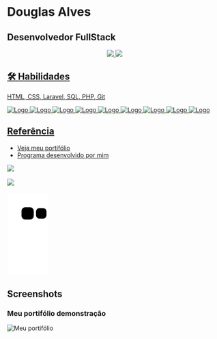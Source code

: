 
# Douglas Alves

## Desenvolvedor FullStack 


<div align="center">
  <a href="https://github.com/DouglasReiz">
  <img height="180em" src="https://github-readme-stats.vercel.app/api?username=DouglasReiz&show_icons=true&theme=dark&include_all_commits=true&count_private=true"/>
  <img height="180em" src="https://github-readme-stats.vercel.app/api/top-langs/?username=DouglasReiz&layout=compact&langs_count=7&theme=dark"/>
</div>


## 🛠 Habilidades
HTML, CSS, Laravel, SQL, PHP, Git
 
![Logo](https://img.icons8.com/color/48/000000/html-5--v1.png)
![Logo](https://img.icons8.com/color/48/000000/css3.png)
![Logo](https://img.icons8.com/offices/40/000000/php-logo.png)
![Logo](https://img.icons8.com/fluency/48/000000/laravel.png)
![Logo](https://img.icons8.com/color/48/000000/tailwind_css.png)
![Logo](https://img.icons8.com/color/48/000000/bootstrap.png)
![Logo](https://img.icons8.com/fluency/48/000000/mysql-logo.png)
![Logo](https://img.icons8.com/color/48/000000/git.png)
![Logo](https://img.icons8.com/color/48/000000/visual-studio-code-2019.png)

## Referência

 - [Veja meu portifólio](https://douglasreiz.github.io/beacademy-devstart-frontend-myportfolio/)
 - [Programa desenvolvido por mim](http://carteira-de-clientes.herokuapp.com)
 
 <div>
   <a href = "mailto:douglasreisalves02@gmail.com"><img src="https://img.shields.io/badge/Gmail-D14836?style=for-the-badge&logo=gmail&logoColor=white" target="_blank">
   </a>
   
   <a href="https://www.linkedin.com/in/rafaella-ballerini-45875016a" target="_blank"><img src="https://img.shields.io/badge/-LinkedIn-%230077B5?style=for-the-badge&logo=linkedin&logoColor=white" target="_blank"></a>
 </div>
 
 ![Snake animation](https://github.com/DouglasReiz/DouglasReiz/blob/output/github-contribution-grid-snake.svg)
 
## Screenshots

### Meu portifólio demonstração

![Meu portifólio](https://lh3.googleusercontent.com/Asn0j424GPdyDhCkBNCBVHArgBX5C7ByQKye6mMMzYXIB3AEVKDS8ZZe8ZiwUe_ncNyz5DqfSCOsTrBJovh-LdPO0ooYtHk1KjhCylI7gXA7zUscbk3FzS0-wcPkmA1vyxxPlJnvXdTz-GG5IJnnrrguCMmxxdsS_d_MEAQexC3_fT4vfmRaO6eOAHEQZfOS_wYV99XWn5ibVEHXRyBZhhFGkIt34ItP4HffeoFKBC6dvRu1HjQCoXKWe6uhvfzVAv9W59koWmAGxbkaB2123duqsIOmpMhPqRamal0nYdcD0BE4KRGKAPtcFa4-SqtAShbTD7rp8dyvPAhSHW_RLiiu7tN1UyGHouRQIzmT-VIuhqOBQH08zj2IqY9y9f-iMizLxJ0jOVmWbuuWI-53r8_wFQXxQNXbrvXOifkfJOkN9jAYEZOeL3dJ5ntu80q1A3AP-6829MsIgKEIxqC2nrqqnt5Eb4XP5CXRxmwkc0RLDEh6vtnSrtJ-YAFVX9jyhsMMem_mhqFOEEwKoiJlH8PfHt25Z1gxkf51M0WV92k2Ye13ULwq6wdxfgbQe_xXFu9XCgR0nXaWM7TpBQ8amee4CDandPC9spnjfLlcWx5QcbCWV3ZT3eRvT5FvOjwmBHAPeHEb5fPiQdutVdk6mSs63jHmQdzO3skMGYH3iLAyQT4_x92Ro4Qz20GczxhETK8pMMKz8DcRV3PzupMtGxkqI_2ynYX_Mjwncz386BNLL1RlEon8RJbNkDEmdUc=w1347-h627-no?authuser=0)

